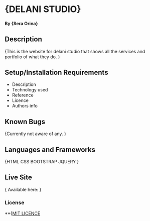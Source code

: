 # {DELANI STUDIO}
#### By **{Sera Orina}**
## Description
{This is the website for delani studio that shows all the services and portfolio of what they do. }
## Setup/Installation Requirements
* Description
* Technology used
* Reference
* Licence
* Authors info
## Known Bugs
{Currently not aware of any. }
## Languages and Frameworks
{HTML 
CSS
BOOTSTRAP
JQUERY
}
## Live Site 
{ Available here: }
### License
 **{<a href="https://choosealicense.com/licenses/mit/">MIT LICENCE</a>
  